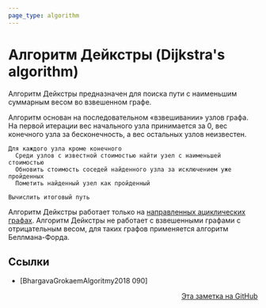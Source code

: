```yaml
---
page_type: algorithm
---
```


# Алгоритм Дейкстры (Dijkstra's algorithm)

Алгоритм Дейкстры предназначен для поиска пути с наименьшим суммарным весом во взвешенном графе.

Алгоритм основан на последовательном «взвешивании» узлов графа. На первой итерации вес начального узла принимается за 0, вес конечного узла за бесконечность, а вес остальных узлов неизвестен.

```
Для каждого узла кроме конечного
  Среди узлов с известной стоимостью найти узел с наименьшей стоимостью
  Обновить стоимость соседей найденного узла за исключением уже пройденных
  Пометить найденный узел как пройденный

Вычислить итоговый путь
```

Алгоритм Дейкстры работает только на [направленных ациклических графах](20221108000011.md). Алгоритм Дейкстры не работает с взвешенными графами с отрицательным весом, для таких графов применяется алгоритм Беллмана-Форда.




## Ссылки

* [BhargavaGrokaemAlgoritmy2018 090] 


<p v-pre style="text-align: right">
  <a href="https://github.com/Kverde/algorithms/blob/main/source/20221107232511.md">
  Эта заметка на GitHub
  </a>
</p>
